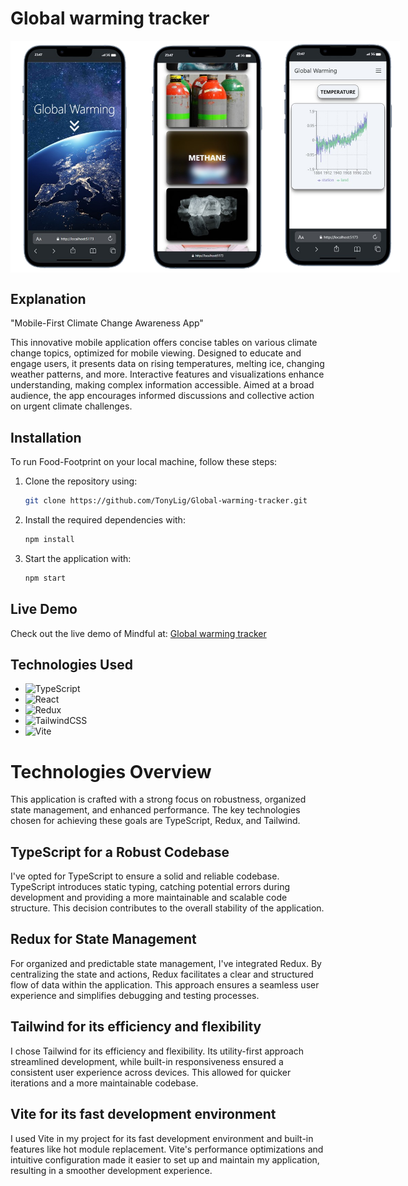 # Global warming tracker

<div style="display: flex; justify-content: space-between;">
   <img src="./public/Home.png" alt="home page" width="208">
   <img src="./public/Cards.png" alt="quiz page" width="208">
   <img src="./public/Chart.png" alt="quiz page" width="207">
</div>

## Explanation

"Mobile-First Climate Change Awareness App"

This innovative mobile application offers concise tables on various climate change topics, optimized for mobile viewing. Designed to educate and engage users, it presents data on rising temperatures, melting ice, changing weather patterns, and more. Interactive features and visualizations enhance understanding, making complex information accessible. Aimed at a broad audience, the app encourages informed discussions and collective action on urgent climate challenges.

## Installation

To run Food-Footprint on your local machine, follow these steps:

1. Clone the repository using:
   ```bash
   git clone https://github.com/TonyLig/Global-warming-tracker.git
   ```
2. Install the required dependencies with:

   ```bash
   npm install
   ```

3. Start the application with:

   ```bash
   npm start
   ```

## Live Demo

Check out the live demo of Mindful at: [Global warming tracker](https://global-warming-tracker.vercel.app/)

## Technologies Used

- ![TypeScript](https://img.shields.io/badge/typescript-%23007ACC.svg?style=for-the-badge&logo=typescript&logoColor=white)
- ![React](https://img.shields.io/badge/React-20232A?style=for-the-badge&logo=react&logoColor=61DAFB)
- ![Redux](https://img.shields.io/badge/redux-%23593d88.svg?style=for-the-badge&logo=redux&logoColor=white)
- ![TailwindCSS](https://img.shields.io/badge/tailwindcss-%2338B2AC.svg?style=for-the-badge&logo=tailwind-css&logoColor=white)
- ![Vite](https://img.shields.io/badge/vite-%23646CFF.svg?style=for-the-badge&logo=vite&logoColor=white)

# Technologies Overview

This application is crafted with a strong focus on robustness, organized state management, and enhanced performance. The key technologies chosen for achieving these goals are TypeScript, Redux, and Tailwind.

## TypeScript for a Robust Codebase

I've opted for TypeScript to ensure a solid and reliable codebase. TypeScript introduces static typing, catching potential errors during development and providing a more maintainable and scalable code structure. This decision contributes to the overall stability of the application.

## Redux for State Management

For organized and predictable state management, I've integrated Redux. By centralizing the state and actions, Redux facilitates a clear and structured flow of data within the application. This approach ensures a seamless user experience and simplifies debugging and testing processes.

## Tailwind for its efficiency and flexibility

I chose Tailwind for its efficiency and flexibility. Its utility-first approach streamlined development, while built-in responsiveness ensured a consistent user experience across devices. This allowed for quicker iterations and a more maintainable codebase.

## Vite for its fast development environment

I used Vite in my project for its fast development environment and built-in features like hot module replacement. Vite's performance optimizations and intuitive configuration made it easier to set up and maintain my application, resulting in a smoother development experience.
